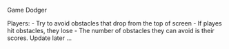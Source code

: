   
Game Dodger

Players: - Try to avoid obstacles that drop from the top of screen
	 - If playes hit obstacles, they lose
	 - The number of obstacles they can avoid is their scores.
Update later ...
